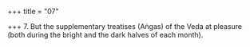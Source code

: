 +++
title = "07"

+++
7. But the supplementary treatises (Aṅgas) of the Veda at pleasure (both during the bright and the dark halves of each month).
